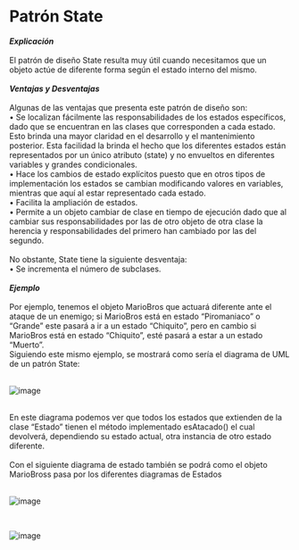 <h1>Patrón State </h1>
<b><i>Explicación</i></b><br><br>
El patrón de diseño State resulta muy útil cuando necesitamos que un objeto actúe de diferente forma según el estado interno del mismo.<br><br>
<b><i>Ventajas y Desventajas</i></b><br><br>
Algunas de las ventajas que presenta este patrón de diseño son:<br>
•	Se localizan fácilmente las responsabilidades de los estados específicos, dado que se encuentran en las clases que corresponden a cada estado. Esto brinda una mayor claridad en el desarrollo y el mantenimiento posterior. Esta facilidad la brinda el hecho que los diferentes estados están representados por un único atributo (state) y no envueltos en diferentes variables y grandes condicionales.<br>
•	Hace los cambios de estado explícitos puesto que en otros tipos de implementación los estados se cambian modificando valores en variables, mientras que aquí al estar representado cada estado.<br>
•	Facilita la ampliación de estados.<br>
•	Permite a un objeto cambiar de clase en tiempo de ejecución dado que al cambiar sus responsabilidades por las de otro objeto de otra clase la herencia y responsabilidades del primero han cambiado por las del segundo.<br><br>
No obstante, State tiene la siguiente desventaja:<br>
•	Se incrementa el número de subclases.<br><br>
<b><i>Ejemplo</i></b><br><br>
Por ejemplo, tenemos el objeto MarioBros que actuará diferente ante el ataque de un enemigo; si MarioBros está en estado “Piromaniaco” o “Grande” este pasará a ir a un estado “Chiquito”, pero en cambio si MarioBros está en estado “Chiquito”, esté pasará a estar a un estado “Muerto”.<br>
Siguiendo este mismo ejemplo, se mostrará como sería el diagrama de UML de un patrón State:<br><br>

![image](https://user-images.githubusercontent.com/63320772/124196396-b455a180-daa2-11eb-8d1b-0bb5e256251f.png)

<br>
En este diagrama podemos ver que todos los estados que extienden de la clase “Estado” tienen el método implementado esAtacado() el cual devolverá, dependiendo su estado actual, otra instancia de otro estado diferente.<br><br>
Con el siguiente diagrama de estado también se podrá como el objeto MarioBross pasa por los diferentes diagramas de Estados<br><br>

![image](https://user-images.githubusercontent.com/63320772/124196554-0dbdd080-daa3-11eb-8d2e-3ab4dd7982fa.png)

<br>

![image](https://user-images.githubusercontent.com/63320772/124196600-2201cd80-daa3-11eb-9350-d9d4a8f58ff3.png)




